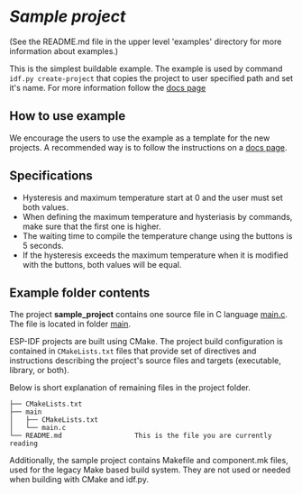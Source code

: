 # _Sample project_

(See the README.md file in the upper level 'examples' directory for more information about examples.)

This is the simplest buildable example. The example is used by command `idf.py create-project`
that copies the project to user specified path and set it's name. For more information follow the [docs page](https://docs.espressif.com/projects/esp-idf/en/latest/api-guides/build-system.html#start-a-new-project)



## How to use example
We encourage the users to use the example as a template for the new projects.
A recommended way is to follow the instructions on a [docs page](https://docs.espressif.com/projects/esp-idf/en/latest/api-guides/build-system.html#start-a-new-project).

## Specifications
- Hysteresis and maximum temperature start at 0 and the user must set both values.
- When defining the maximum temperature and hysteriasis by commands, make sure that the first one is higher.
- The waiting time to compile the temperature change using the buttons is 5 seconds.
- If the hysteresis exceeds the maximum temperature when it is modified with the buttons, both values will be equal.

## Example folder contents

The project **sample_project** contains one source file in C language [main.c](main/main.c). The file is located in folder [main](main).

ESP-IDF projects are built using CMake. The project build configuration is contained in `CMakeLists.txt`
files that provide set of directives and instructions describing the project's source files and targets
(executable, library, or both). 

Below is short explanation of remaining files in the project folder.

```
├── CMakeLists.txt
├── main
│   ├── CMakeLists.txt
│   └── main.c
└── README.md                  This is the file you are currently reading
```
Additionally, the sample project contains Makefile and component.mk files, used for the legacy Make based build system. 
They are not used or needed when building with CMake and idf.py.
